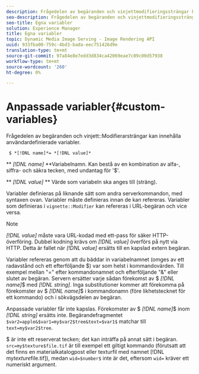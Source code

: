 ```yaml
---
description: Frågedelen av begäranden och vinjettmodifieringssträngar kan innehålla användardefinierade variabler.
seo-description: Frågedelen av begäranden och vinjettmodifieringssträngar kan innehålla användardefinierade variabler.
seo-title: Egna variabler
solution: Experience Manager
title: Egna variabler
topic: Dynamic Media Image Serving - Image Rendering API
uuid: 933fba00-759c-4bd3-bada-eec751426d9e
translation-type: tm+mt
source-git-commit: 97a84e8e7edd3d834ca42069eae7c09c00d57938
workflow-type: tm+mt
source-wordcount: '260'
ht-degree: 0%

---
```



# Anpassade variabler{#custom-variables}

Frågedelen av begäranden och vinjett::Modifierarsträngar kan innehålla användardefinierade variabler.

` $ *[!DNL name]*= *[!DNL value]*`

** *[!DNL name]* **Variabelnamn. Kan bestå av en kombination av alfa-, siffra- och säkra tecken, med undantag för &#39;$&#39;.

** *[!DNL value]* ** Värde som variabeln ska anges till (sträng).

Variabler definieras på liknande sätt som andra serverkommandon, med syntaxen ovan. Variabler måste definieras innan de kan refereras. Variabler som definieras i `vignette::Modifier` kan refereras i URL-begäran och vice versa.

>[!NOTE]
>
>*[!DNL value]* måste vara URL-kodad med ett-pass för säker HTTP-överföring. Dubbel kodning krävs om *[!DNL value]* överförs på nytt via HTTP. Detta är fallet när *[!DNL value]* ersätts till en kapslad extern begäran.

Variabler refereras genom att du bäddar in variabelnamnet (omges av ett radavstånd och ett efterföljande $) var som helst i kommandovärden. Till exempel mellan &quot;=&quot; efter kommandonamnet och efterföljande &quot;&amp;&quot; eller slutet av begäran. Servern ersätter varje sådan förekomst av $ *[!DNL name]*$ med *[!DNL string]*. Inga substitutioner kommer att förekomma på förekomster av $ *[!DNL name]*$ i kommandonamn (före likhetstecknet för ett kommando) och i sökvägsdelen av begäran.

Anpassade variabler får inte kapslas. Förekomster av $ *[!DNL name]*$ inom *[!DNL string]* ersätts inte. Begärandefragmentet `$var2=apple&$var1=my$var2$tree&text=$var1$` matchar till `text=my$var2$tree`.

$ är inte ett reserverat tecken; det kan inträffa på annat sätt i begäran. `src=my$texture$file.tif` är till exempel ett giltigt kommando (förutsatt att det finns en materialkatalogpost eller texturfil med namnet [!DNL my$texture$file.tif]), medan `wid=$number$` inte är det, eftersom `wid=` kräver ett numeriskt argument.

